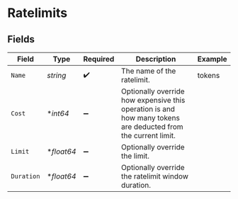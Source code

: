 # Ratelimits


## Fields

| Field                                                                                                        | Type                                                                                                         | Required                                                                                                     | Description                                                                                                  | Example                                                                                                      |
| ------------------------------------------------------------------------------------------------------------ | ------------------------------------------------------------------------------------------------------------ | ------------------------------------------------------------------------------------------------------------ | ------------------------------------------------------------------------------------------------------------ | ------------------------------------------------------------------------------------------------------------ |
| `Name`                                                                                                       | *string*                                                                                                     | :heavy_check_mark:                                                                                           | The name of the ratelimit.                                                                                   | tokens                                                                                                       |
| `Cost`                                                                                                       | **int64*                                                                                                     | :heavy_minus_sign:                                                                                           | Optionally override how expensive this operation is and how many tokens are deducted from the current limit. |                                                                                                              |
| `Limit`                                                                                                      | **float64*                                                                                                   | :heavy_minus_sign:                                                                                           | Optionally override the limit.                                                                               |                                                                                                              |
| `Duration`                                                                                                   | **float64*                                                                                                   | :heavy_minus_sign:                                                                                           | Optionally override the ratelimit window duration.                                                           |                                                                                                              |